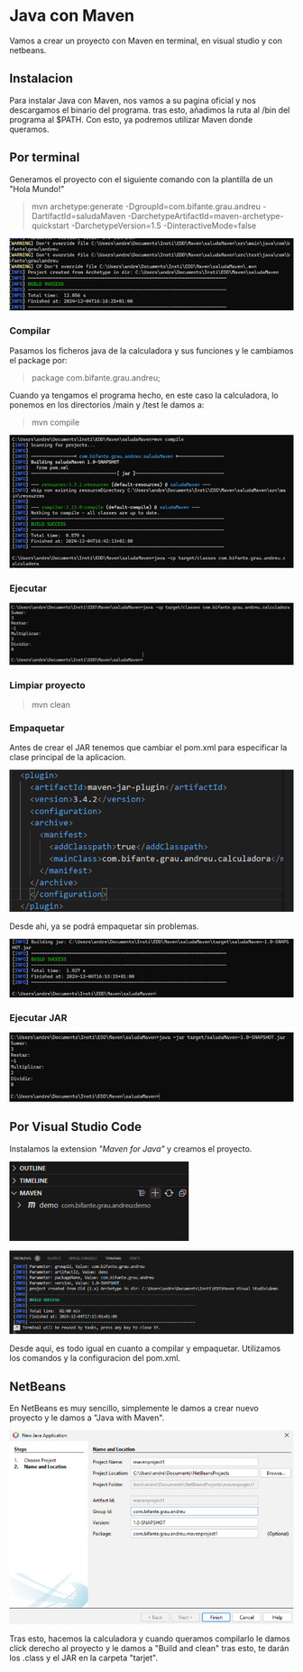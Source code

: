 # Java con Maven

Vamos a crear un proyecto con Maven en terminal, en visual studio y con netbeans.

## Instalacion

Para instalar Java con Maven, nos vamos a su pagina oficial y nos descargamos el binario del programa. tras esto, añadimos la ruta al /bin del programa al $PATH. Con esto, ya podremos utilizar Maven donde queramos.

## Por terminal

Generamos el proyecto con el siguiente comando con la plantilla de un "Hola Mundo!"

> mvn archetype:generate -DgroupId=com.bifante.grau.andreu -DartifactId=saludaMaven -DarchetypeArtifactId=maven-archetype-quickstart -DarchetypeVersion=1.5 -DinteractiveMode=false
 
![alt text](../img/build.png)

### Compilar

Pasamos los ficheros java de la calculadora y sus funciones y le cambiamos el package por:

> package com.bifante.grau.andreu;  

Cuando ya tengamos el programa hecho, en este caso la calculadora, lo ponemos en los directorios /main y /test le damos a:  

> mvn compile   

![alt text](../img/compilar.png)

### Ejecutar

![alt text](../img/ejecutar.png)

### Limpiar proyecto

> mvn clean

### Empaquetar

Antes de crear el JAR tenemos que cambiar el pom.xml para especificar la clase principal de la aplicacion.

![alt text](../img/configurar_pom.png)

Desde ahi, ya se podrá empaquetar sin problemas.

![alt text](../img/empaquetar.png)

### Ejecutar JAR

![alt text](../img/ejecutar_jar.png)  

## Por Visual Studio Code

Instalamos la extension *"Maven for Java"* y creamos el proyecto.

![alt text](../img/proyecto_visual.png)

![alt text](../img/build_success_visual.png)

Desde aqui, es todo igual en cuanto a compilar y empaquetar. Utilizamos los comandos y la configuracion del pom.xml.

## NetBeans

En NetBeans es muy sencillo, simplemente le damos a crear nuevo proyecto y le damos a "Java with Maven".

![alt text](../img/netbeans.png)

Tras esto, hacemos la calculadora y cuando queramos compilarlo le damos click derecho al proyecto y le damos a "Build and clean" tras esto, te darán los .class y el JAR en la carpeta "tarjet".